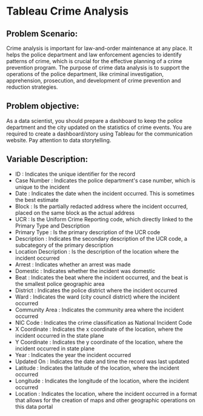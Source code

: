 # Tableau Crime Analysis

## Problem Scenario: 
Crime analysis is important for law-and-order maintenance at any place. It helps the police department and law enforcement agencies to identify patterns of crime, which is crucial for the effective planning of a crime prevention program. The purpose of crime data analysis is to support the operations of the police department, like criminal investigation, apprehension, prosecution, and development of crime prevention and reduction strategies.

## Problem objective: 
As a data scientist, you should prepare a dashboard to keep the police department and the city updated on the statistics of crime events. You are required to create a dashboard/story using Tableau for the communication website. Pay attention to data storytelling.



## Variable Description: 
* ID :	Indicates the unique identifier for the record
* Case Number :	Indicates the police department's case number, which is unique to the incident
* Date :	Indicates the date when the incident occurred. This is sometimes the best estimate
* Block :	Is the partially redacted address where the incident occurred, placed on the same block as the actual address
* UCR : Is the Uniform Crime Reporting code, which directly linked to the Primary Type and Description
* Primary Type :	Is the primary description of the UCR code
* Description :	Indicates the secondary description of the UCR code, a subcategory of the primary description
* Location Description :	Is the description of the location where the incident occurred
* Arrest :	Indicates whether an arrest was made
* Domestic :	Indicates whether the incident was domestic
* Beat : Indicates the beat where the incident occurred, and the beat is the smallest police geographic area
* District : Indicates the police district where the incident occurred
* Ward : Indicates the ward (city council district) where the incident occurred
* Community Area : Indicates the community area where the incident occurred
* NIC Code : Indicates the crime classification as National Incident Code
* X Coordinate :	Indicates the x coordinate of the location, where the incident occurred in the state plane
* Y Coordinate :	Indicates the y coordinate of the location, where the incident occurred in state plane
* Year :	Indicates the year the incident occurred
* Updated On :	Indicates the date and time the record was last updated
* Latitude :	Indicates the latitude of the location, where the incident occurred
* Longitude :	Indicates the longitude of the location, where the incident occurred
* Location :	Indicates the location, where the incident occurred in a format that allows for the creation of maps and other geographic operations on this data portal


